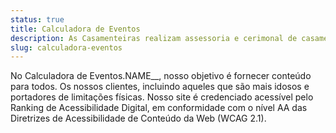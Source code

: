 ```yaml
---
status: true
title: Calculadora de Eventos
description: As Casamenteiras realizam assessoria e cerimonal de casamentos, eventos corporativos e festas em geral.
slug: calculadora-eventos
---
```


No Calculadora de Eventos.NAME\_\_, nosso objetivo é fornecer conteúdo para todos.
Os nossos clientes, incluindo aqueles que são mais idosos
e portadores de limitações físicas. Nosso site é credenciado acessível pelo
Ranking de Acessibilidade Digital, em conformidade com o nível AA
das Diretrizes de Acessibilidade de Conteúdo da Web (WCAG 2.1).
